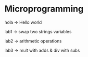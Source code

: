 # Microprogramming
hola -> Hello world

lab1 -> swap two strings variables 

lab2 -> arithmetic operations

lab3 -> mult with adds & div with subs
